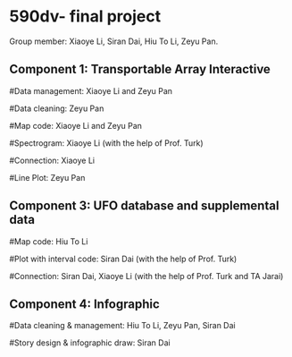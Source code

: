 # 590dv- final project

Group member: Xiaoye Li, Siran Dai, Hiu To Li, Zeyu Pan.

## Component 1: Transportable Array Interactive

#Data management: Xiaoye Li and Zeyu Pan

#Data cleaning: Zeyu Pan

#Map code: Xiaoye Li and Zeyu Pan

#Spectrogram: Xiaoye Li (with the help of Prof. Turk)

#Connection: Xiaoye Li

#Line Plot: Zeyu Pan



## Component 3: UFO database and supplemental data

#Map code: Hiu To Li

#Plot with interval code: Siran Dai (with the help of Prof. Turk)

#Connection: Siran Dai, Xiaoye Li (with the help of Prof. Turk and TA Jarai)



## Component 4: Infographic

#Data cleaning & management: Hiu To Li, Zeyu Pan, Siran Dai

#Story design & infographic draw: Siran Dai
